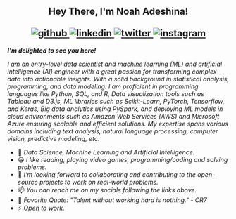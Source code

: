 <div align="center">
    <h2> 
        <div>Hey There, I'm Noah Adeshina!</div>
        <br>
        <div>
            <a href="https://github.com/noahadeshina">
                <img src="https://camo.githubusercontent.com/b2d1ae072c968dbeaf2232f0e1071ae5a7b218b11caec1ae5c69c10ef370a3cc/68747470733a2f2f696d672e736869656c64732e696f2f62616467652f6769746875622d2532333234323932652e7376673f267374796c653d666f722d7468652d6261646765266c6f676f3d676974687562266c6f676f436f6c6f723d7768697465" alt="github" data-canonical-src="https://img.shields.io/badge/github-%2324292e.svg?&amp;style=for-the-badge&amp;logo=github&amp;logoColor=white" style="max-width: 100%;">
            </a>
            <a href="https://linkedin.com/in/noahadeshina" rel="nofollow">
                <img src="https://camo.githubusercontent.com/5e3d78e5310a41c0667e07077cf93596229de398b154b83885dc068874ed5365/68747470733a2f2f696d672e736869656c64732e696f2f62616467652f6c696e6b6564696e2d2532333145373742352e7376673f267374796c653d666f722d7468652d6261646765266c6f676f3d6c696e6b6564696e266c6f676f436f6c6f723d7768697465" alt="linkedin" data-canonical-src="https://img.shields.io/badge/linkedin-%231E77B5.svg?&amp;style=for-the-badge&amp;logo=linkedin&amp;logoColor=white" style="max-width: 100%;">
            </a>
            <a href="https://twitter.com/noahadeshina_" rel="nofollow">
                <img src="https://camo.githubusercontent.com/13039975938e719b60e38191d050a182c1615f0e64a87494792c510ee111917a/68747470733a2f2f696d672e736869656c64732e696f2f62616467652f747769747465722d2532333030616365652e7376673f267374796c653d666f722d7468652d6261646765266c6f676f3d74776974746572266c6f676f436f6c6f723d7768697465" alt="twitter" data-canonical-src="https://img.shields.io/badge/twitter-%2300acee.svg?&amp;style=for-the-badge&amp;logo=twitter&amp;logoColor=white" style="max-width: 100%;">
            </a>
            <a href="https://instagram.com/noahadeshina_" rel="nofollow">
                <img src="https://camo.githubusercontent.com/eff3e7484b1754de8279027247ccec9c3deaeb76b4c4946c5d634a8579c2c1ce/68747470733a2f2f696d672e736869656c64732e696f2f62616467652f696e7374616772616d2d2532333030303030302e7376673f267374796c653d666f722d7468652d6261646765266c6f676f3d696e7374616772616d266c6f676f436f6c6f723d7768697465" alt="instagram" data-canonical-src="https://img.shields.io/badge/instagram-%23000000.svg?&amp;style=for-the-badge&amp;logo=instagram&amp;logoColor=white" style="max-width: 100%;">
            </a>
        </div>
    </h2>
</div>

***I'm delighted to see you here!***

_I am an entry-level data scientist and machine learning (ML) and artificial intelligence (AI) engineer with a great passion for transforming complex data into actionable insights. With a solid background in statistical analysis, programming, and data modeling. I am proficient in programming languages like Python, SQL, and R, Data visualization tools such as Tableau and D3.js, ML libraries such as Scikit-Learn, PyTorch, Tensorflow, and Keras, Big data analytics using PySpark, and deploying ML models in cloud environments such as Amazon Web Services (AWS) and Microsoft Azure ensuring scalable and efficient solutions. My expertise spans various domains including text analysis, natural language processing, computer vision, predictive modeling, etc._


- 🌱 _Data Science, Machine Learning and Artificial Intelligence._
- 😀 _I like reading, playing video games, programming/coding and solving problems._
- 💞️ _I’m looking forward to collaborating and contributing to the open-source projects to work on real-world problems._
- 📫 _You can reach me on my socials following the links above._
- 💬 _Favorite Quote: "Talent without working hard is nothing." - CR7_
- ⚡ _Open to work._

<!---
00NP1K4/00NP1K4 is a ✨ special ✨ repository because its `README.md` (this file) appears on your GitHub profile.
You can click the Preview link to take a look at your changes.
--->
